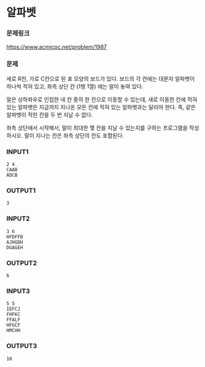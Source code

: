 # 알파벳

### 문제링크

https://www.acmicpc.net/problem/1987



### 문제

세로 R칸, 가로 C칸으로 된 표 모양의 보드가 있다. 보드의 각 칸에는 대문자 알파벳이 하나씩 적혀 있고, 좌측 상단 칸 (1행 1열) 에는 말이 놓여 있다.

말은 상하좌우로 인접한 네 칸 중의 한 칸으로 이동할 수 있는데, 새로 이동한 칸에 적혀 있는 알파벳은 지금까지 지나온 모든 칸에 적혀 있는 알파벳과는 달라야 한다. 즉, 같은 알파벳이 적힌 칸을 두 번 지날 수 없다.

좌측 상단에서 시작해서, 말이 최대한 몇 칸을 지날 수 있는지를 구하는 프로그램을 작성하시오. 말이 지나는 칸은 좌측 상단의 칸도 포함된다.



### INPUT1

```
2 4
CAAB
ADCB
```

### OUTPUT1

```
3
```



### INPUT2

```
3 6
HFDFFB
AJHGDH
DGAGEH
```

### OUTPUT2

```
6
```



### INPUT3

```
5 5
IEFCJ
FHFKC
FFALF
HFGCF
HMCHH
```

### OUTPUT3

```
10
```